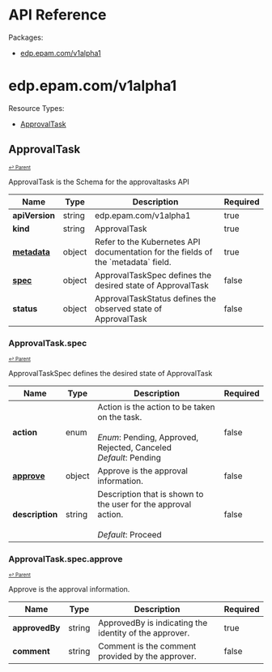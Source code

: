 # API Reference

Packages:

- [edp.epam.com/v1alpha1](#edpepamcomv1alpha1)

# edp.epam.com/v1alpha1

Resource Types:

- [ApprovalTask](#approvaltask)




## ApprovalTask
<sup><sup>[↩ Parent](#edpepamcomv1alpha1 )</sup></sup>






ApprovalTask is the Schema for the approvaltasks API

<table>
    <thead>
        <tr>
            <th>Name</th>
            <th>Type</th>
            <th>Description</th>
            <th>Required</th>
        </tr>
    </thead>
    <tbody><tr>
      <td><b>apiVersion</b></td>
      <td>string</td>
      <td>edp.epam.com/v1alpha1</td>
      <td>true</td>
      </tr>
      <tr>
      <td><b>kind</b></td>
      <td>string</td>
      <td>ApprovalTask</td>
      <td>true</td>
      </tr>
      <tr>
      <td><b><a href="https://kubernetes.io/docs/reference/generated/kubernetes-api/v1.27/#objectmeta-v1-meta">metadata</a></b></td>
      <td>object</td>
      <td>Refer to the Kubernetes API documentation for the fields of the `metadata` field.</td>
      <td>true</td>
      </tr><tr>
        <td><b><a href="#approvaltaskspec">spec</a></b></td>
        <td>object</td>
        <td>
          ApprovalTaskSpec defines the desired state of ApprovalTask<br/>
        </td>
        <td>false</td>
      </tr><tr>
        <td><b>status</b></td>
        <td>object</td>
        <td>
          ApprovalTaskStatus defines the observed state of ApprovalTask<br/>
        </td>
        <td>false</td>
      </tr></tbody>
</table>


### ApprovalTask.spec
<sup><sup>[↩ Parent](#approvaltask)</sup></sup>



ApprovalTaskSpec defines the desired state of ApprovalTask

<table>
    <thead>
        <tr>
            <th>Name</th>
            <th>Type</th>
            <th>Description</th>
            <th>Required</th>
        </tr>
    </thead>
    <tbody><tr>
        <td><b>action</b></td>
        <td>enum</td>
        <td>
          Action is the action to be taken on the task.<br/>
          <br/>
            <i>Enum</i>: Pending, Approved, Rejected, Canceled<br/>
            <i>Default</i>: Pending<br/>
        </td>
        <td>false</td>
      </tr><tr>
        <td><b><a href="#approvaltaskspecapprove">approve</a></b></td>
        <td>object</td>
        <td>
          Approve is the approval information.<br/>
        </td>
        <td>false</td>
      </tr><tr>
        <td><b>description</b></td>
        <td>string</td>
        <td>
          Description that is shown to the user for the approval action.<br/>
          <br/>
            <i>Default</i>: Proceed<br/>
        </td>
        <td>false</td>
      </tr></tbody>
</table>


### ApprovalTask.spec.approve
<sup><sup>[↩ Parent](#approvaltaskspec)</sup></sup>



Approve is the approval information.

<table>
    <thead>
        <tr>
            <th>Name</th>
            <th>Type</th>
            <th>Description</th>
            <th>Required</th>
        </tr>
    </thead>
    <tbody><tr>
        <td><b>approvedBy</b></td>
        <td>string</td>
        <td>
          ApprovedBy is indicating the identity of the approver.<br/>
        </td>
        <td>true</td>
      </tr><tr>
        <td><b>comment</b></td>
        <td>string</td>
        <td>
          Comment is the comment provided by the approver.<br/>
        </td>
        <td>false</td>
      </tr></tbody>
</table>
